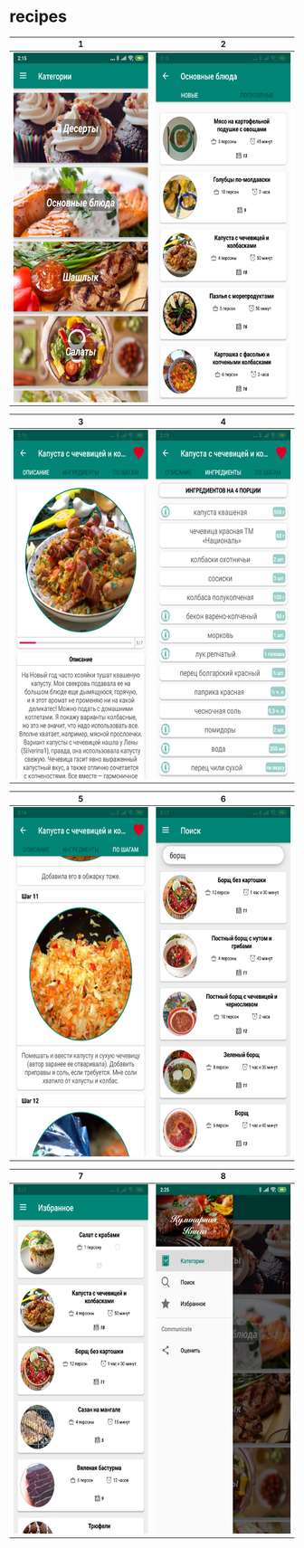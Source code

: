 # recipes

1 | 2
:-------------:|:-------------:
<img src="https://github.com/Evgenijjjj/recipes/blob/master/market_data/Screenshot_2019-02-01-02-15-03-050_r_evgenymotorin_recipes.png" width="309" height="618">|<img src="https://github.com/Evgenijjjj/recipes/blob/master/market_data/Screenshot_2019-02-01-02-15-22-408_r_evgenymotorin_recipes.png" width="309" height="618">


3 | 4
:-------------:|:-------------:
<img src="https://github.com/Evgenijjjj/recipes/blob/master/market_data/Screenshot_2019-02-01-02-15-45-998_r_evgenymotorin_recipes.png" width="309" height="618">|<img src="https://github.com/Evgenijjjj/recipes/blob/master/market_data/Screenshot_2019-02-01-02-15-53-611_r_evgenymotorin_recipes.png" width="309" height="618">
        
        
5 | 6
:-------------:|:-------------:
<img src="https://github.com/Evgenijjjj/recipes/blob/master/market_data/Screenshot_2019-02-01-02-16-26-349_r_evgenymotorin_recipes.png" width="309" height="618">|<img src="https://github.com/Evgenijjjj/recipes/blob/master/market_data/Screenshot_2019-02-01-02-17-16-213_r_evgenymotorin_recipes.png" width="309" height="618">


7 | 8
:-------------:|:-------------:
<img src="https://github.com/Evgenijjjj/recipes/blob/master/market_data/Screenshot_2019-02-01-02-17-53-063_r_evgenymotorin_recipes.png" width="309" height="618">|<img src="https://github.com/Evgenijjjj/recipes/blob/master/market_data/Screenshot_2019-02-01-02-25-51-810_r_evgenymotorin_recipes.png" width="309" height="618">
